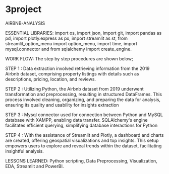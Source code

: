 # 3project
AIRBNB-ANALYSIS


ESSENTIAL LIBRARIES:
import os, import json, import git, import pandas as pd, import plotly.express as px, import streamlit as st, from streamlit_option_menu import option_menu, import time, import mysql.connector and
from sqlalchemy import create_engine.

WORK FLOW:
The step by step procedures are shown below;

STEP 1 : Data extraction involved retrieving information from the 2019 Airbnb dataset, comprising property listings with details such as descriptions, pricing, location, and reviews.

STEP 2 : Utilizing Python, the Airbnb dataset from 2019 underwent transformation and preprocessing, resulting in structured DataFrames. This process involved cleaning, organizing, and 
         preparing the data for analysis, ensuring its quality and usability for insights extraction

STEP 3 : Mysql connector used for connection between Python and MySQL database with XAMPP, enabling data transfer. SQLAlchemy's engine facilitates efficient querying, simplifying 
         database interactions for Python

STEP 4 : With the assistance of Streamlit and Plotly, a dashboard and charts are created, offering geospatial visualizations and top insights. This setup empowers users to explore and 
         reveal trends within the dataset, facilitating insightful analysis.

LESSONS LEARNED:
Python scripting, Data Preprocessing, Visualization, EDA, Streamlit and PowerBI.
